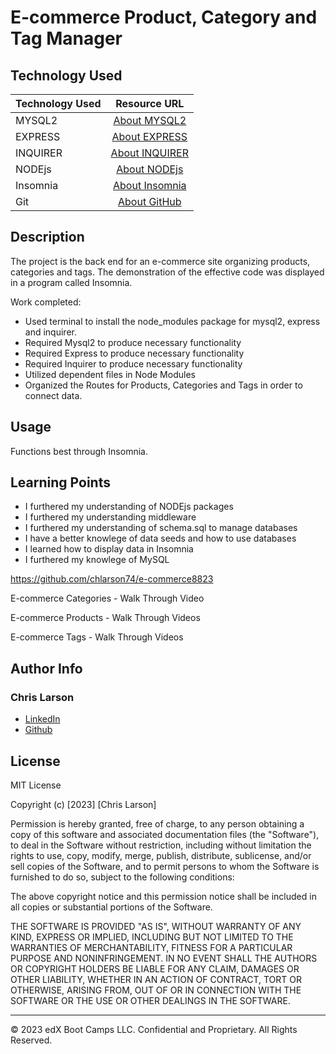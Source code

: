 # E-commerce Product, Category and Tag Manager

## Technology Used 

| Technology Used         | Resource URL           | 
| ------------- |:-------------:| 
| MYSQL2 | [About MYSQL2](https://www.npmjs.com/package/mysql2)
| EXPRESS | [About EXPRESS](https://www.npmjs.com/package/express)     |
| INQUIRER       | [About INQUIRER](https://www.npmjs.com/package/inquirer?activeTab=dependencies)     |   
| NODEjs       | [About NODEjs](https://nodejs.org/en/about)     |
| Insomnia       | [About Insomnia](https://docs.insomnia.rest/insomnia/get-started)     |  
| Git       | [About GitHub](https://git-scm.com/about)     |    

## Description 


 The project is the back end for an e-commerce site organizing products, categories and tags. The demonstration of the effective code was displayed in a program called Insomnia. 

Work completed:
- Used terminal to install the node_modules package for mysql2, express and inquirer.
- Required Mysql2 to produce necessary functionality
- Required Express to produce necessary functionality
- Required Inquirer to produce necessary functionality
- Utilized dependent files in Node Modules
- Organized the Routes for Products, Categories and Tags in order to connect data.


## Usage 

Functions best through Insomnia. 


## Learning Points 

- I furthered my understanding of NODEjs packages
- I furthered my understanding middleware
- I furthered my understanding of schema.sql to manage databases
- I have a better knowlege of data seeds and how to use databases
- I learned how to display data in Insomnia
- I furthered my knowlege of MySQL



https://github.com/chlarson74/e-commerce8823

E-commerce Categories - Walk Through Video



E-commerce Products - Walk Through Videos




E-commerce Tags - Walk Through Videos





## Author Info


### Chris Larson


* [LinkedIn](https://www.linkedin.com/in/christian-larson-6208a43b/)
* [Github](https://github.com/chlarson74)


## License
MIT License

Copyright (c) [2023] [Chris Larson]

Permission is hereby granted, free of charge, to any person obtaining a copy
of this software and associated documentation files (the "Software"), to deal
in the Software without restriction, including without limitation the rights
to use, copy, modify, merge, publish, distribute, sublicense, and/or sell
copies of the Software, and to permit persons to whom the Software is
furnished to do so, subject to the following conditions:

The above copyright notice and this permission notice shall be included in all
copies or substantial portions of the Software.

THE SOFTWARE IS PROVIDED "AS IS", WITHOUT WARRANTY OF ANY KIND, EXPRESS OR
IMPLIED, INCLUDING BUT NOT LIMITED TO THE WARRANTIES OF MERCHANTABILITY,
FITNESS FOR A PARTICULAR PURPOSE AND NONINFRINGEMENT. IN NO EVENT SHALL THE
AUTHORS OR COPYRIGHT HOLDERS BE LIABLE FOR ANY CLAIM, DAMAGES OR OTHER
LIABILITY, WHETHER IN AN ACTION OF CONTRACT, TORT OR OTHERWISE, ARISING FROM,
OUT OF OR IN CONNECTION WITH THE SOFTWARE OR THE USE OR OTHER DEALINGS IN THE
SOFTWARE.

---

© 2023 edX Boot Camps LLC. Confidential and Proprietary. All Rights Reserved.
